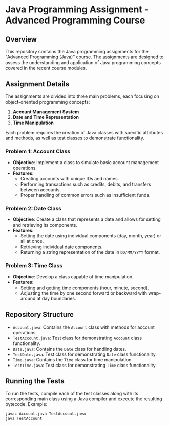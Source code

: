 # Java Programming Assignment - Advanced Programming Course

## Overview
This repository contains the Java programming assignments for the "Advanced Programming (Java)" course. The assignments are designed to assess the understanding and application of Java programming concepts covered in the recent course modules.

## Assignment Details
The assignments are divided into three main problems, each focusing on object-oriented programming concepts:
1. **Account Management System**
2. **Date and Time Representation**
3. **Time Manipulation**

Each problem requires the creation of Java classes with specific attributes and methods, as well as test classes to demonstrate functionality.

### Problem 1: Account Class
- **Objective**: Implement a class to simulate basic account management operations.
- **Features**:
  - Creating accounts with unique IDs and names.
  - Performing transactions such as credits, debits, and transfers between accounts.
  - Proper handling of common errors such as insufficient funds.

### Problem 2: Date Class
- **Objective**: Create a class that represents a date and allows for setting and retrieving its components.
- **Features**:
  - Setting the date using individual components (day, month, year) or all at once.
  - Retrieving individual date components.
  - Returning a string representation of the date in `DD/MM/YYYY` format.

### Problem 3: Time Class
- **Objective**: Develop a class capable of time manipulation.
- **Features**:
  - Setting and getting time components (hour, minute, second).
  - Adjusting the time by one second forward or backward with wrap-around at day boundaries.

## Repository Structure
- `Account.java`: Contains the `Account` class with methods for account operations.
- `TestAccount.java`: Test class for demonstrating `Account` class functionality.
- `Date.java`: Contains the `Date` class for handling dates.
- `TestDate.java`: Test class for demonstrating `Date` class functionality.
- `Time.java`: Contains the `Time` class for time manipulation.
- `TestTime.java`: Test class for demonstrating `Time` class functionality.

## Running the Tests
To run the tests, compile each of the test classes along with its corresponding main class using a Java compiler and execute the resulting bytecode. Example:
```bash
javac Account.java TestAccount.java
java TestAccount

